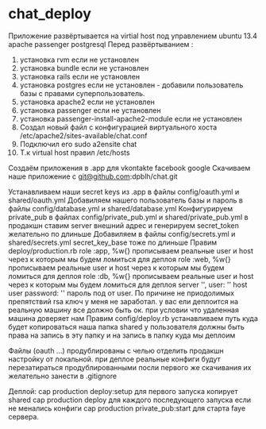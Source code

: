 chat_deploy
===========
Приложение развёртывается на virtial host под управлением ubuntu 13.4 apache passenger postgresql
Перед развёртыванием :
  1. установка rvm если не установлен
  2. установка bundle если не установлен
  3. установка rails если не установлен
  4. установка postgres если не установлен
    - добавили пользователь базы с правами суперпользователь.
  5. установка apache2 если не установлен
  6. установка passenger если не установлен
  7. установка passenger-install-apache2-module если не установлен
  8. Создал новый файл с конфигурацией виртуального хоста /etc/apache2/sites-available/chat.conf
  9. Подключил его sudo a2ensite chat
  10. Т.к virtual host правил /etc/hosts
  
Создаём приложения в <social>.app для vkontakte facebook google
Скачиваем наше приложение с git@github.com:dpblh/chat.git

Устанавливаем наши secret keys из <social>.app в файлы config/oauth.yml и shared/oauth.yml
Добавиляем нашего пользователь базы и пароль в файлы config/database.yml и shared/database.yml
Конфигурируем private_pub в файлах config/private_pub.yml и shared/private_pub.yml в продакшн ставим server внешний адрес 
и генерируем secret_token желательно по длиньше
Добавиляем в файлы config/secrets.yml и shared/secrets.yml secret_key_base тоже по длиньше
Правим deploy/production.rb
  role :app, %w{} прописываем реальные user и host через к которым мы будем ломиться для деплоя
  role :web, %w{} прописываем реальные user и host через к которым мы будем ломиться для деплоя
  role :db,  %w{} прописываем реальные user и host через к которым мы будем ломиться для деплоя
  server '', user: '' host user
  password: '' пароль под от user. По причине не приодолимых препятствий rsa ключ у меня не заработал.
  у вас ели деплоится на реальную машину все должно быть ок. при условии что удаленная машина доверяет нам
Правим config/deploy.rb устанавливаем путь куда будет копироваться наша папка shared у пользователя должны быть права
на запись в эту папку и на запись в папку куда мы деплоим
  
  
Файлы (oauth ...) продублированы с челью отделить продакшн настройку от локальной. 
при деплое реальные конфиги будут перезатираться продублированными
посли первого же скачивания их желательно занести в .gitignore

Деплой:
  cap production deploy:setup для первого запуска копирует shared
  cap production deploy для каждого последующего запуска если не менались конфиги
  cap production private_pub:start для старта faye сервера.
